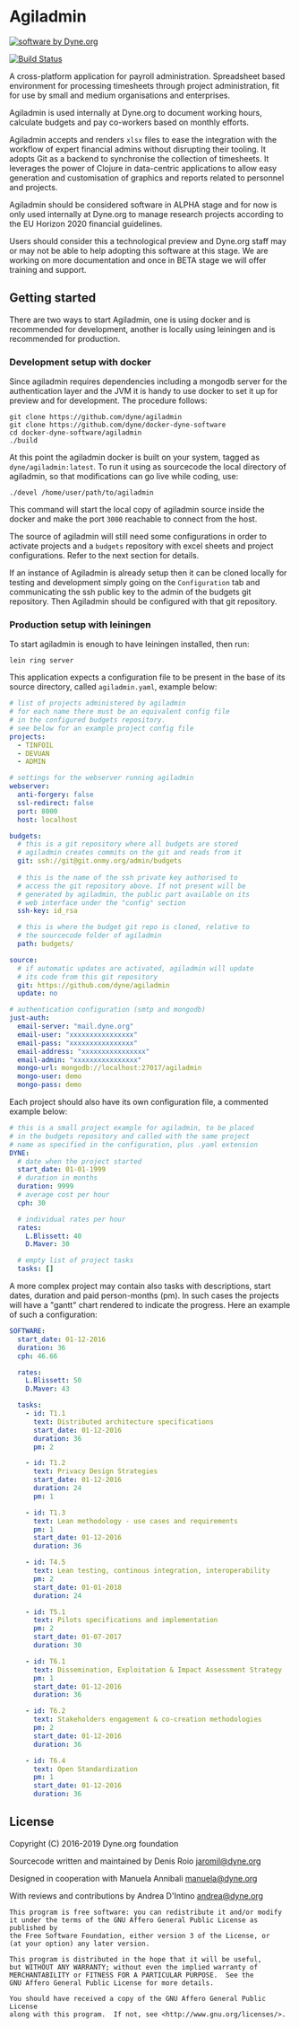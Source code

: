 # Agiladmin

<a href="https://www.dyne.org"><img
	src="https://secrets.dyne.org/static/img/swbydyne.png"
		alt="software by Dyne.org"
			title="software by Dyne.org" class="pull-right"></a>


[![Build Status](https://travis-ci.org/dyne/Agiladmin.svg?branch=master)](https://travis-ci.org/dyne/Agiladmin)


A cross-platform application for payroll administration. Spreadsheet
based environment for processing timesheets through project
administration, fit for use by small and medium organisations and
enterprises.

Agiladmin is used internally at Dyne.org to document working hours,
calculate budgets and pay co-workers based on monthly efforts.

Agiladmin accepts and renders `xlsx` files to ease the integration with
the workflow of expert financial admins without disrupting their
tooling. It adopts Git as a backend to synchronise the collection of
timesheets. It leverages the power of Clojure in data-centric
applications to allow easy generation and customisation of graphics
and reports related to personnel and projects.

Agiladmin should be considered software in ALPHA stage and for now is
only used internally at Dyne.org to manage research projects according
to the EU Horizon 2020 financial guidelines.

Users should consider this a technological preview and Dyne.org staff
may or may not be able to help adopting this software at this
stage. We are working on more documentation and once in BETA stage we
will offer training and support.

## Getting started

There are two ways to start Agiladmin, one is using docker and is
recommended for development, another is locally using leiningen and is
recommended for production.

### Development setup with docker

Since agiladmin requires dependencies including a mongodb server for
the authentication layer and the JVM it is handy to use docker to set
it up for preview and for development. The procedure follows:

```
git clone https://github.com/dyne/agiladmin
git clone https://github.com/dyne/docker-dyne-software
cd docker-dyne-software/agiladmin
./build
```

At this point the agiladmin docker is built on your system, tagged as
`dyne/agiladmin:latest`. To run it using as sourcecode the local
directory of agiladmin, so that modifications can go live while
coding, use:
```
./devel /home/user/path/to/agiladmin
```
This command will start the local copy of agiladmin source inside the
docker and make the port `3000` reachable to connect from the host.

The source of agiladmin will still need some configurations in order
to activate projects and a `budgets` repository with excel sheets and
project configurations. Refer to the next section for details.

If an instance of Agiladmin is already setup then it can be cloned
locally for testing and development simply going on the
`Configuration` tab and communicating the ssh public key to the admin
of the budgets git repository. Then Agiladmin should be configured
with that git repository.

### Production setup with leiningen

To start agiladmin is enough to have leiningen installed, then run:

```
lein ring server
```

This application expects a configuration file to be present in the base of its source directory, called `agiladmin.yaml`, example below:

```yaml
# list of projects administered by agiladmin
# for each name there must be an equivalent config file
# in the configured budgets repository.
# see below for an example project config file
projects:
  - TINFOIL
  - DEVUAN
  - ADMIN

# settings for the webserver running agiladmin
webserver:
  anti-forgery: false
  ssl-redirect: false
  port: 8000
  host: localhost

budgets:
  # this is a git repository where all budgets are stored
  # agiladmin creates commits on the git and reads from it
  git: ssh://git@git.onmy.org/admin/budgets
  
  # this is the name of the ssh private key authorised to
  # access the git repository above. If not present will be
  # generated by agiladmin, the public part available on its
  # web interface under the "config" section
  ssh-key: id_rsa

  # this is where the budget git repo is cloned, relative to
  # the sourcecode folder of agiladmin
  path: budgets/

source:
  # if automatic updates are activated, agiladmin will update
  # its code from this git repository
  git: https://github.com/dyne/agiladmin
  update: no

# authentication configuration (smtp and mongodb)
just-auth:
  email-server: "mail.dyne.org"
  email-user: "xxxxxxxxxxxxxxxx"
  email-pass: "xxxxxxxxxxxxxxxx"
  email-address: "xxxxxxxxxxxxxxxx"
  email-admin: "xxxxxxxxxxxxxxxx"
  mongo-url: mongodb://localhost:27017/agiladmin
  mongo-user: demo
  mongo-pass: demo
```

Each project should also have its own configuration file, a commented
example below:

```yaml
# this is a small project example for agiladmin, to be placed
# in the budgets repository and called with the same project
# name as specified in the configuration, plus .yaml extension
DYNE:
  # date when the project started
  start_date: 01-01-1999
  # duration in months
  duration: 9999
  # average cost per hour
  cph: 30

  # individual rates per hour
  rates:
    L.Blissett: 40
    D.Maver: 30	

  # empty list of project tasks
  tasks: []
```

A more complex project may contain also tasks with descriptions, start dates, duration and paid person-months (pm). In such cases the projects will have a "gantt" chart rendered to indicate the progress. Here an example of such a configuration:

```yaml
SOFTWARE:
  start_date: 01-12-2016
  duration: 36
  cph: 46.66

  rates:
    L.Blissett: 50
    D.Maver: 43

  tasks:
    - id: T1.1
      text: Distributed architecture specifications
      start_date: 01-12-2016
      duration: 36
      pm: 2

    - id: T1.2
      text: Privacy Design Strategies
      start_date: 01-12-2016
      duration: 24
      pm: 1

    - id: T1.3
      text: Lean methodology - use cases and requirements
      pm: 1
      start_date: 01-12-2016
      duration: 36

    - id: T4.5
      text: Lean testing, continous integration, interoperability 
      pm: 2
      start_date: 01-01-2018
      duration: 24

    - id: T5.1
      text: Pilots specifications and implementation
      pm: 2
      start_date: 01-07-2017
      duration: 30

    - id: T6.1
      text: Dissemination, Exploitation & Impact Assessment Strategy
      pm: 1
      start_date: 01-12-2016
      duration: 36

    - id: T6.2
      text: Stakeholders engagement & co-creation methodologies
      pm: 2
      start_date: 01-12-2016
      duration: 36

    - id: T6.4
      text: Open Standardization
      pm: 1
      start_date: 01-12-2016
      duration: 36
```

## License

Copyright (C) 2016-2019 Dyne.org foundation

Sourcecode written and maintained by Denis Roio <jaromil@dyne.org>

Designed in cooperation with Manuela Annibali <manuela@dyne.org>

With reviews and contributions by Andrea D'Intino <andrea@dyne.org>

```
This program is free software: you can redistribute it and/or modify
it under the terms of the GNU Affero General Public License as published by
the Free Software Foundation, either version 3 of the License, or
(at your option) any later version.

This program is distributed in the hope that it will be useful,
but WITHOUT ANY WARRANTY; without even the implied warranty of
MERCHANTABILITY or FITNESS FOR A PARTICULAR PURPOSE.  See the
GNU Affero General Public License for more details.

You should have received a copy of the GNU Affero General Public License
along with this program.  If not, see <http://www.gnu.org/licenses/>.
```
